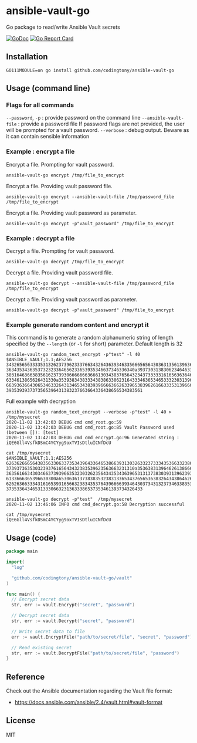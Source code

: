 # ansible-vault-go

Go package to read/write Ansible Vault secrets

[![GoDoc](https://godoc.org/github.com/sosedoff/ansible-vault-go?status.svg)](https://godoc.org/github.com/sosedoff/ansible-vault-go)
[![Go Report Card](https://goreportcard.com/badge/github.com/sosedoff/ansible-vault-go)](https://goreportcard.com/report/github.com/sosedoff/ansible-vault-go)

## Installation

```
GO111MODULE=on go install github.com/codingtony/ansible-vault-go
```

## Usage (command line)

### Flags for all commands

`--password`, `-p`  : provide password on the command line
`--ansible-vault-file` : provide a password file
If password flags are not provided, the user will be prompted for a vault password.
`--verbose` : debug output. Beware as it can contain sensible information


### Example : encrypt a file

Encrypt a file. Prompting for vault password.
```
ansible-vault-go encrypt /tmp/file_to_encrypt
```
Encrypt a file. Providing vault password file.
```
ansible-vault-go encrypt --ansible-vault-file /tmp/password_file /tmp/file_to_encrypt
```
Encrypt a file. Providing vault password as parameter.
```
ansible-vault-go encrypt -p"vault_password" /tmp/file_to_encrypt
```

### Example : decrypt a file
Decrypt a file. Prompting for vault password.
```
ansible-vault-go decrypt /tmp/file_to_encrypt
```
Decrypt a file. Providing vault password file.
```
ansible-vault-go decrypt --ansible-vault-file /tmp/password_file /tmp/file_to_encrypt
```
Decrypt a file. Providing vault password as parameter.
```
ansible-vault-go decrypt -p"vault_password" /tmp/file_to_encrypt
```
### Example generate random content and encrypt it
This command is to generate a random alphanumeric string of length specified by the `--length` (or `-l` for short)  parameter. Default length is 32



```
ansible-vault-go random_text_encrypt -p"test" -l 40
$ANSIBLE_VAULT;1.1;AES256
34326565633335313262373962333766343264363934633566656564303631356139636164643730
3634353436353732323364656233653935346637346336340a393730313830623464633437363564
30316463663835616237393066666663666130343837656432343733333161656363646536346531
6334613865626431330a353938343833343838633062316433346365346533323031396437666663
66393636643065346332643134653438393966663662633965383962616633353139666265616531
3935393937373565396431383237663664336438656534383561
```

Full example with decryption

```
ansible-vault-go random_text_encrypt --verbose -p"test" -l 40 > /tmp/mysecret
2020-11-02 13:42:03 DEBUG cmd cmd_root.go:59 
2020-11-02 13:42:03 DEBUG cmd cmd_root.go:85 Vault Password used (between []): [test]
2020-11-02 13:42:03 DEBUG cmd cmd_encrypt.go:96 Generated string : iQE6Gll4VsfkDSmC4YCYyg9oxTVIsDtluICNfDcU

cat /tmp/mysecret 
$ANSIBLE_VAULT;1.1;AES256
62636266656438356330633735343964336465386639313032633237333435366332386565353037
3739373635303239376165643432383539623563663231310a353638313964626138666136383630
36356166343034663739396635323032623564343534363965313137383039313962393663633235
6133666365396630300a653063613738383532383133653437656536383264343864626265636230
62626366333431616539316566323834353764396666393464303734313237346338353161363638
3735336434653133306632313633386537353461393734326433

ansible-vault-go decrypt -p"test"  /tmp/mysecret
2020-11-02 13:46:06 INFO cmd cmd_decrypt.go:58 Decryption successful

cat /tmp/mysecret 
iQE6Gll4VsfkDSmC4YCYyg9oxTVIsDtluICNfDcU
```

## Usage (code)

```go
package main

import(
  "log"

  "github.com/codingtony/ansible-vault-go/vault"
)

func main() {
  // Encrypt secret data
  str, err := vault.Encrypt("secret", "password")

  // Decrypt secret data
  str, err := vault.Decrypt("secret", "password")

  // Write secret data to file
  err := vault.EncryptFile("path/to/secret/file", "secret", "password")

  // Read existing secret
  str, err := vault.DecryptFile("path/to/secret/file", "password")
}
```

## Reference

Check out the Ansible documentation regarding the Vault file format:

- https://docs.ansible.com/ansible/2.4/vault.html#vault-format

## License

MIT